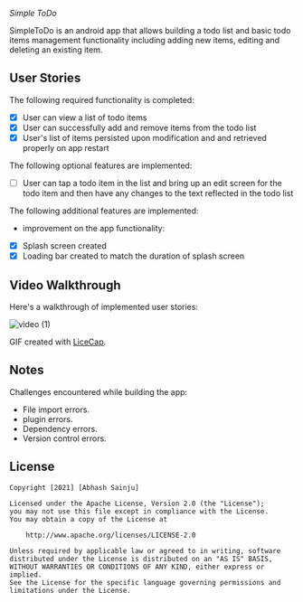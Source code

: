 *Simple ToDo*

SimpleToDo is an android app that allows building a todo list and basic todo items management functionality including adding new items, editing and deleting an existing item.

## User Stories

The following required functionality is completed:

* [x] User can view a list of todo items
* [x] User can successfully add and remove items from the todo list
* [x] User's list of items persisted upon modification and and retrieved properly on app restart

The following optional features are implemented:

* [ ] User can tap a todo item in the list and bring up an edit screen for the todo item and then have any changes to the text reflected in the todo list

The following additional features are implemented:

* improvement on the app functionality:
- [x] Splash screen created
- [x] Loading bar created to match the duration of splash screen  

## Video Walkthrough

Here's a walkthrough of implemented user stories:

![video (1)](https://user-images.githubusercontent.com/80597347/142757600-8d0e50dd-2c35-4448-b68a-8c2bcd96dfc8.gif)


GIF created with [LiceCap](http://www.cockos.com/licecap/).

## Notes

Challenges encountered while building the app:

- File import errors.
- plugin errors.
- Dependency errors.
- Version control errors.

## License

    Copyright [2021] [Abhash Sainju]

    Licensed under the Apache License, Version 2.0 (the "License");
    you may not use this file except in compliance with the License.
    You may obtain a copy of the License at

        http://www.apache.org/licenses/LICENSE-2.0

    Unless required by applicable law or agreed to in writing, software
    distributed under the License is distributed on an "AS IS" BASIS,
    WITHOUT WARRANTIES OR CONDITIONS OF ANY KIND, either express or implied.
    See the License for the specific language governing permissions and
    limitations under the License.
